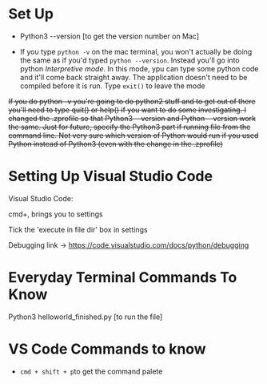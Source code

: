 # Set Up
- Python3 --version [to get the version number on Mac]

- If you type `python -v` on the mac terminal, you won't actually be doing the same as if you'd typed `python --version`. Instead you'll go into python *Interpretive mode*. In this mode, ypu can type some python code and it'll come back straight away. The application doesn't need to be compiled before it is run. Type `exit()` to leave the mode

~~If you do python -v you're going to do python2 stuff and to get out of there you'll need to type quit() or help() if you want to do some investigating.
I changed the .zprofile so that Python3 --version and Python --version work the same. Just for future, specify the Python3 part if running file from
the command line. Not very sure which version of Python would run if you used Python instead of Python3 (even with the change in the .zprofile)~~

# Setting Up Visual Studio Code

Visual Studio Code:

cmd+, brings you to settings

Tick the 'execute in file dir' box in settings

Debugging link -> https://code.visualstudio.com/docs/python/debugging 

# Everyday Terminal Commands To Know

Python3 helloworld_finished.py [to run the file]

# VS Code Commands to know
 - `cmd + shift + p`to get the command palete
